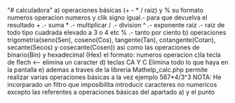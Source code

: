 "# calculadora" 
a) operaciones básicas (+ - * / raiz) y % su formato
    numeros operacion numeros y clik signo igual.- para que devuelva el resultado
    + .- suma
    * .- multiplicar
    / .- division
    ^ .- exponente
    raiz .- raiz de todo tipo cuadrada elevado a 3 o 4 etc
    % .- tanto por ciento
b) operaciones trigometria(seno(Sen), coseno(Cos), tangente(Tan), cotangente(Cotan), secante(Secos) y cosecante(Cosen)) así como las operaciones de binario(Bin) y hexadecimal (Hex) el formato:
    numeros operacion 
c)la tecla de flech <-- elimina un caracter
d) teclas CA Y C
    Elimina todo lo que haya en la pantalla
e) ademas a traves de la libreria Mathelp_calc.php permite realizar varias operaciones básicas a la vez ejemplo
    567*4/3^3
NOTA:
    He incorparado un filtro que imposibilita introducir caracteres no numericos excepto las referentes a operaciones básicas del apartado a) y el punto
